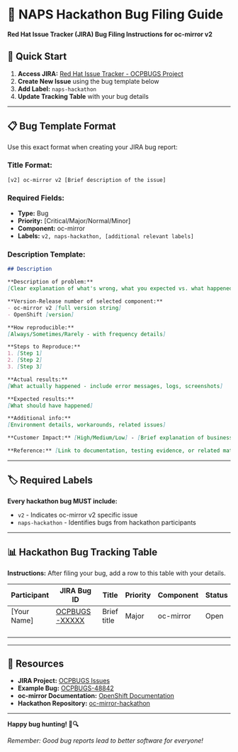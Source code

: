 # 🐛 NAPS Hackathon Bug Filing Guide

**Red Hat Issue Tracker (JIRA) Bug Filing Instructions for oc-mirror v2**

## 🎯 Quick Start

1. **Access JIRA:** [Red Hat Issue Tracker - OCPBUGS Project](https://issues.redhat.com/projects/OCPBUGS/issues)
2. **Create New Issue** using the bug template below
3. **Add Label:** `naps-hackathon`
4. **Update Tracking Table** with your bug details

---

## 📋 Bug Template Format

Use this exact format when creating your JIRA bug report:

### **Title Format:**
```
[v2] oc-mirror v2 [Brief description of the issue]
```

### **Required Fields:**
- **Type:** Bug
- **Priority:** [Critical/Major/Normal/Minor]
- **Component:** oc-mirror
- **Labels:** `v2, naps-hackathon, [additional relevant labels]`

### **Description Template:**

```markdown
## Description

**Description of problem:**
[Clear explanation of what's wrong, what you expected vs. what happened]

**Version-Release number of selected component:**
- oc-mirror v2 [full version string]
- OpenShift [version]

**How reproducible:**
[Always/Sometimes/Rarely - with frequency details]

**Steps to Reproduce:**
1. [Step 1]
2. [Step 2]
3. [Step 3]

**Actual results:**
[What actually happened - include error messages, logs, screenshots]

**Expected results:**
[What should have happened]

**Additional info:**
[Environment details, workarounds, related issues]

**Customer Impact:** [High/Medium/Low] - [Brief explanation of business impact]

**Reference:** [Link to documentation, testing evidence, or related materials]
```

---

## 🏷️ Required Labels

**Every hackathon bug MUST include:**
- `v2` - Indicates oc-mirror v2 specific issue
- `naps-hackathon` - Identifies bugs from hackathon participants

---

## 📊 Hackathon Bug Tracking Table

**Instructions:** After filing your bug, add a row to this table with your details.

| Participant | JIRA Bug ID | Title | Priority | Component | Status | Notes |
|-------------|-------------|-------|----------|-----------|---------|--------|
| [Your Name] | [OCPBUGS-XXXXX](https://issues.redhat.com/browse/OCPBUGS-XXXXX) | Brief title | Major | oc-mirror | Open | Brief description |
| | | | | | | |
| | | | | | | |
| | | | | | | |
| | | | | | | |



---



## 🔗 Resources

- **JIRA Project:** [OCPBUGS Issues](https://issues.redhat.com/projects/OCPBUGS/issues)
- **Example Bug:** [OCPBUGS-48842](https://issues.redhat.com/browse/OCPBUGS-48842)
- **oc-mirror Documentation:** [OpenShift Documentation](https://docs.openshift.com)
- **Hackathon Repository:** [oc-mirror-hackathon](https://github.com/RedHatGov/oc-mirror-hackathon)

---

**Happy bug hunting! 🐛🔍**

*Remember: Good bug reports lead to better software for everyone!*